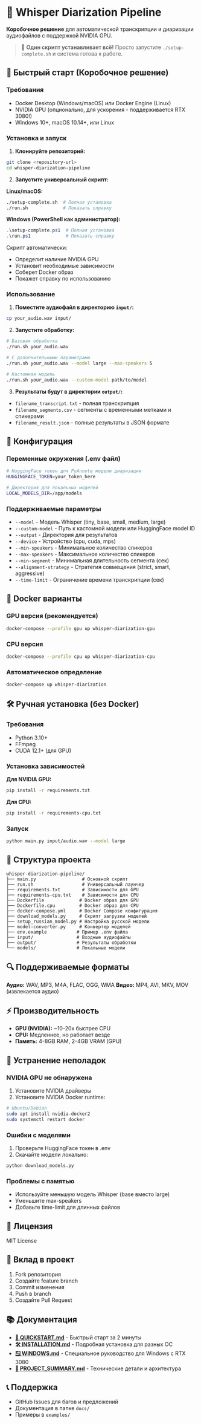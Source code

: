 # 🎤 Whisper Diarization Pipeline

**Коробочное решение** для автоматической транскрипции и диаризации аудиофайлов с поддержкой NVIDIA GPU.

> 🚀 **Один скрипт устанавливает всё!** Просто запустите `./setup-complete.sh` и система готова к работе.

## 🚀 Быстрый старт (Коробочное решение)

### Требования
- Docker Desktop (Windows/macOS) или Docker Engine (Linux)
- NVIDIA GPU (опционально, для ускорения - поддерживается RTX 3080!)
- Windows 10+, macOS 10.14+, или Linux

### Установка и запуск

1. **Клонируйте репозиторий:**
```bash
git clone <repository-url>
cd whisper-diarization-pipeline
```

2. **Запустите универсальный скрипт:**

**Linux/macOS:**
```bash
./setup-complete.sh  # Полная установка
./run.sh             # Показать справку
```

**Windows (PowerShell как администратор):**
```powershell
.\setup-complete.ps1  # Полная установка  
.\run.ps1             # Показать справку
```

Скрипт автоматически:
- Определит наличие NVIDIA GPU
- Установит необходимые зависимости
- Соберет Docker образ
- Покажет справку по использованию

### Использование

1. **Поместите аудиофайл в директорию `input/`:**
```bash
cp your_audio.wav input/
```

2. **Запустите обработку:**
```bash
# Базовая обработка
./run.sh your_audio.wav

# С дополнительными параметрами
./run.sh your_audio.wav --model large --max-speakers 5

# Кастомная модель
./run.sh your_audio.wav --custom-model path/to/model
```

3. **Результаты будут в директории `output/`:**
- `filename_transcript.txt` - полная транскрипция
- `filename_segments.csv` - сегменты с временными метками и спикерами
- `filename_result.json` - полные результаты в JSON формате

## 🔧 Конфигурация

### Переменные окружения (.env файл)

```bash
# HuggingFace токен для PyAnnote модели диаризации
HUGGINGFACE_TOKEN=your_token_here

# Директория для локальных моделей
LOCAL_MODELS_DIR=/app/models
```

### Поддерживаемые параметры

- `--model` - Модель Whisper (tiny, base, small, medium, large)
- `--custom-model` - Путь к кастомной модели или HuggingFace model ID
- `--output` - Директория для результатов
- `--device` - Устройство (cpu, cuda, mps)
- `--min-speakers` - Минимальное количество спикеров
- `--max-speakers` - Максимальное количество спикеров
- `--min-segment` - Минимальная длительность сегмента (сек)
- `--alignment-strategy` - Стратегия совмещения (strict, smart, aggressive)
- `--time-limit` - Ограничение времени транскрипции (сек)

## 🐳 Docker варианты

### GPU версия (рекомендуется)
```bash
docker-compose --profile gpu up whisper-diarization-gpu
```

### CPU версия
```bash
docker-compose --profile cpu up whisper-diarization-cpu
```

### Автоматическое определение
```bash
docker-compose up whisper-diarization
```

## 🛠️ Ручная установка (без Docker)

### Требования
- Python 3.10+
- FFmpeg
- CUDA 12.1+ (для GPU)

### Установка зависимостей

**Для NVIDIA GPU:**
```bash
pip install -r requirements.txt
```

**Для CPU:**
```bash
pip install -r requirements-cpu.txt
```

### Запуск
```bash
python main.py input/audio.wav --model large
```

## 📁 Структура проекта

```
whisper-diarization-pipeline/
├── main.py                 # Основной скрипт
├── run.sh                  # Универсальный лаунчер
├── requirements.txt        # Зависимости для GPU
├── requirements-cpu.txt    # Зависимости для CPU
├── Dockerfile             # Docker образ для GPU
├── Dockerfile.cpu         # Docker образ для CPU
├── docker-compose.yml     # Docker Compose конфигурация
├── download_models.py     # Скрипт загрузки моделей
├── setup_russian_model.py # Настройка русской модели
├── model-converter.py     # Конвертер моделей
├── env.example           # Пример .env файла
├── input/                # Входные аудиофайлы
├── output/               # Результаты обработки
└── models/               # Локальные модели
```

## 🔍 Поддерживаемые форматы

**Аудио:** WAV, MP3, M4A, FLAC, OGG, WMA
**Видео:** MP4, AVI, MKV, MOV (извлекается аудио)

## ⚡ Производительность

- **GPU (NVIDIA):** ~10-20x быстрее CPU
- **CPU:** Медленнее, но работает везде
- **Память:** 4-8GB RAM, 2-4GB VRAM (GPU)

## 🐛 Устранение неполадок

### NVIDIA GPU не обнаружена
1. Установите NVIDIA драйверы
2. Установите NVIDIA Docker runtime:
```bash
# Ubuntu/Debian
sudo apt install nvidia-docker2
sudo systemctl restart docker
```

### Ошибки с моделями
1. Проверьте HuggingFace токен в .env
2. Скачайте модели локально:
```bash
python download_models.py
```

### Проблемы с памятью
- Используйте меньшую модель Whisper (base вместо large)
- Уменьшите max-speakers
- Добавьте time-limit для длинных файлов

## 📝 Лицензия

MIT License

## 🤝 Вклад в проект

1. Fork репозитория
2. Создайте feature branch
3. Commit изменения
4. Push в branch
5. Создайте Pull Request

## 📚 Документация

- **[📖 QUICKSTART.md](QUICKSTART.md)** - Быстрый старт за 2 минуты
- **[🛠️ INSTALLATION.md](INSTALLATION.md)** - Подробная установка для разных ОС
- **[🪟 WINDOWS.md](WINDOWS.md)** - Специальное руководство для Windows с RTX 3080
- **[📝 PROJECT_SUMMARY.md](PROJECT_SUMMARY.md)** - Технические детали и архитектура

## 📞 Поддержка

- GitHub Issues для багов и предложений
- Документация в папке `docs/`
- Примеры в `examples/`